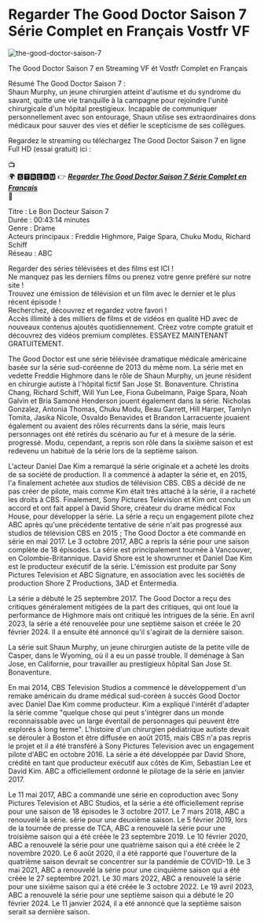 # Regarder The Good Doctor Saison 7 Série Complet en Français Vostfr VF

![the-good-doctor-saison-7](https://github.com/the-good-doctor-saison-7-serie-complete/.github/assets/163600045/e22eb906-536f-4e9b-b3f6-8b45fcf7a6fc)

The Good Doctor Saison 7 en Streaming VF ét Vostfr Complet en Français

Résumé The Good Doctor Saison 7 :<br/>
Shaun Murphy, un jeune chirurgien atteint d'autisme et du syndrome du savant, quitte une vie tranquille à la campagne pour rejoindre l'unité chirurgicale d'un hôpital prestigieux. Incapable de communiquer personnellement avec son entourage, Shaun utilise ses extraordinaires dons médicaux pour sauver des vies et défier le scepticisme de ses collègues.

Regardez le streaming ou téléchargez The Good Doctor Saison 7 en ligne Full HD (essai gratuit) ici :

📺<br/>
🌍 🆂🆃🆁🅴🅰🅼 👉   ***[Regarder The Good Doctor Saison 7 Série Complet en Français](https://cutt.ly/gw2mcAuw)***<br/>
📱

Titre : Le Bon Docteur Saison 7<br/>
Durée : 00:43:14 minutes<br/>
Genre : Drame<br/>
Acteurs principaux : Freddie Highmore, Paige Spara, Chuku Modu, Richard Schiff<br/>
Réseau : ABC<br/>

Regarder des séries télévisées et des films est ICI !<br/>
Ne manquez pas les derniers films ou prenez votre genre préféré sur notre site !<br/>
Trouvez une émission de télévision et un film avec le dernier et le plus récent épisode !<br/>
Recherchez, découvrez et regardez votre favori !<br/>
Accès illimité à des milliers de films et de vidéos en qualité HD avec de nouveaux contenus ajoutés quotidiennement. Créez votre compte gratuit et découvrez des vidéos premium complètes. ESSAYEZ MAINTENANT GRATUITEMENT.<br/>

The Good Doctor est une série télévisée dramatique médicale américaine basée sur la série sud-coréenne de 2013 du même nom. La série met en vedette Freddie Highmore dans le rôle de Shaun Murphy, un jeune résident en chirurgie autiste à l'hôpital fictif San Jose St. Bonaventure. Christina Chang, Richard Schiff, Will Yun Lee, Fiona Gubelmann, Paige Spara, Noah Galvin et Bria Samoné Henderson jouent également dans la série. Nicholas Gonzalez, Antonia Thomas, Chuku Modu, Beau Garrett, Hill Harper, Tamlyn Tomita, Jasika Nicole, Osvaldo Benavides et Brandon Larracuente jouaient également ou avaient des rôles récurrents dans la série, mais leurs personnages ont été retirés du scénario au fur et à mesure de la série. progressé. Modu, cependant, a repris son rôle dans la sixième saison et est redevenu un habitué de la série lors de la septième saison.

L'acteur Daniel Dae Kim a remarqué la série originale et a acheté les droits de sa société de production. Il a commencé à adapter la série et, en 2015, l'a finalement achetée aux studios de télévision CBS. CBS a décidé de ne pas créer de pilote, mais comme Kim était très attaché à la série, il a racheté les droits à CBS. Finalement, Sony Pictures Television et Kim ont conclu un accord et ont fait appel à David Shore, créateur du drame médical Fox House, pour développer la série. La série a reçu un engagement pilote chez ABC après qu'une précédente tentative de série n'ait pas progressé aux studios de télévision CBS en 2015 ; The Good Doctor a été commandé en série en mai 2017. Le 3 octobre 2017, ABC a repris la série pour une saison complète de 18 épisodes. La série est principalement tournée à Vancouver, en Colombie-Britannique. David Shore est le showrunner et Daniel Dae Kim est le producteur exécutif de la série. L'émission est produite par Sony Pictures Television et ABC Signature, en association avec les sociétés de production Shore Z Productions, 3AD et Entermedia.

La série a débuté le 25 septembre 2017. The Good Doctor a reçu des critiques généralement mitigées de la part des critiques, qui ont loué la performance de Highmore mais ont critiqué les intrigues de la série. En avril 2023, la série a été renouvelée pour une septième saison et créée le 20 février 2024. Il a ensuite été annoncé qu'il s'agirait de la dernière saison.

La série suit Shaun Murphy, un jeune chirurgien autiste de la petite ville de Casper, dans le Wyoming, où il a eu un passé trouble. Il déménage à San Jose, en Californie, pour travailler au prestigieux hôpital San Jose St. Bonaventure.

En mai 2014, CBS Television Studios a commencé le développement d'un remake américain du drame médical sud-coréen à succès Good Doctor avec Daniel Dae Kim comme producteur. Kim a expliqué l'intérêt d'adapter la série comme "quelque chose qui peut s'intégrer dans un monde reconnaissable avec un large éventail de personnages qui peuvent être explorés à long terme". L'histoire d'un chirurgien pédiatrique autiste devait se dérouler à Boston et être diffusée en août 2015, mais CBS n'a pas repris le projet et il a été transféré à Sony Pictures Television avec un engagement pilote d'ABC en octobre 2016. La série a été développée par David Shore, crédité en tant que producteur exécutif aux côtés de Kim, Sebastian Lee et David Kim. ABC a officiellement ordonné le pilotage de la série en janvier 2017.

Le 11 mai 2017, ABC a commandé une série en coproduction avec Sony Pictures Television et ABC Studios, et la série a été officiellement reprise pour une saison de 18 épisodes le 3 octobre 2017. Le 7 mars 2018, ABC a renouvelé la série. série pour une deuxième saison. Le 5 février 2019, lors de la tournée de presse de TCA, ABC a renouvelé la série pour une troisième saison qui a été créée le 23 septembre 2019. Le 10 février 2020, ABC a renouvelé la série pour une quatrième saison qui a été créée le 2 novembre 2020. Le 6 août 2020, il a été rapporté que l'ouverture de la quatrième saison devrait se concentrer sur la pandémie de COVID-19. Le 3 mai 2021, ABC a renouvelé la série pour une cinquième saison qui a été créée le 27 septembre 2021. Le 30 mars 2022, ABC a renouvelé la série pour une sixième saison qui a été créée le 3 octobre 2022. Le 19 avril 2023, ABC a renouvelé la série pour une septième saison qui a débuté le 20 février 2024. Le 11 janvier 2024, il a été annoncé que la septième saison serait sa dernière saison.
